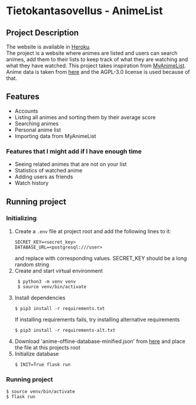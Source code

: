 # Tietokantasovellus - AnimeList

## Project Description
The website is available in [Heroku](https://tsoha-animelist.herokuapp.com/).  
The project is a website where animes are listed and users can search animes, add them to their lists to keep track of what they are watching and what they have watched. This project takes inspiration from [MyAnimeList](https://myanimelist.net).  
Anime data is taken from [here](https://github.com/manami-project/anime-offline-database) and the AGPL-3.0 license is used because of that.

## Features
- Accounts
- Listing all animes and sorting them by their average score
- Searching animes
- Personal anime list
- Importing data from MyAnimeList

### Features that I might add if I have enough time
- Seeing related animes that are not on your list
- Statistics of watched anime
- Adding users as friends
- Watch history

## Running project
### Initializing
1. Create a `.env` file at project root and add the following lines to it:
    ```
    SECRET_KEY=<secret_key>
    DATABASE_URL=<postgresql:///user>
    ```
    and replace with corresponding values. SECRET_KEY should be a long random string
2. Create and start virtual environment
   ```
    $ python3 -m venv venv
    $ source venv/bin/activate
    ```
3. Install dependencies
    ```
    $ pip3 install -r requirements.txt
    ```
    If installing requirements fails, try installing alternative requirements
    ```
    $ pip3 install -r requirements-alt.txt
    ```
4. Download 'anime-offline-database-minified.json' from [here](https://github.com/manami-project/anime-offline-database) and place the file at this projects root
5. Initialize database
   ```
   $ INIT=True flask run
   ```
### Running project
```
$ source venv/bin/activate
$ flask run
```